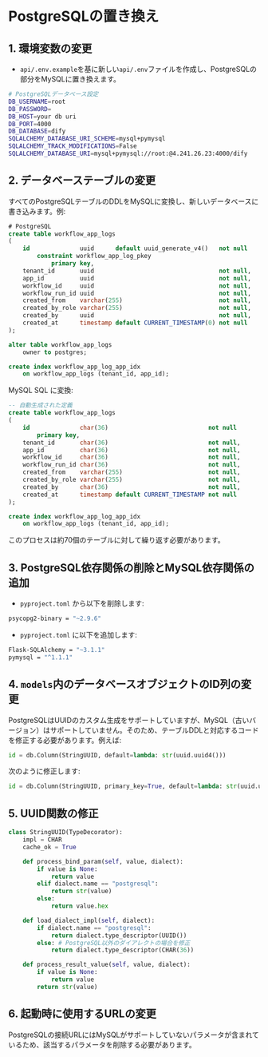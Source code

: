 
# PostgreSQLの置き換え

## 1. 環境変数の変更
- `api/.env.example`を基に新しい`api/.env`ファイルを作成し、PostgreSQLの部分をMySQLに置き換えます。
```bash
# PostgreSQLデータベース設定
DB_USERNAME=root
DB_PASSWORD=
DB_HOST=your db uri
DB_PORT=4000
DB_DATABASE=dify
SQLALCHEMY_DATABASE_URI_SCHEME=mysql+pymysql
SQLALCHEMY_TRACK_MODIFICATIONS=False
SQLALCHEMY_DATABASE_URI=mysql+pymysql://root:@4.241.26.23:4000/dify
```

## 2. データベーステーブルの変更
すべてのPostgreSQLテーブルのDDLをMySQLに変換し、新しいデータベースに書き込みます。例:

```sql
# PostgreSQL
create table workflow_app_logs
(
    id              uuid      default uuid_generate_v4()   not null
        constraint workflow_app_log_pkey
            primary key,
    tenant_id       uuid                                   not null,
    app_id          uuid                                   not null,
    workflow_id     uuid                                   not null,
    workflow_run_id uuid                                   not null,
    created_from    varchar(255)                           not null,
    created_by_role varchar(255)                           not null,
    created_by      uuid                                   not null,
    created_at      timestamp default CURRENT_TIMESTAMP(0) not null
);

alter table workflow_app_logs
    owner to postgres;

create index workflow_app_log_app_idx
    on workflow_app_logs (tenant_id, app_id);
```

MySQL SQL に変換:
```sql
-- 自動生成された定義
create table workflow_app_logs
(
    id              char(36)                            not null
        primary key,
    tenant_id       char(36)                            not null,
    app_id          char(36)                            not null,
    workflow_id     char(36)                            not null,
    workflow_run_id char(36)                            not null,
    created_from    varchar(255)                        not null,
    created_by_role varchar(255)                        not null,
    created_by      char(36)                            not null,
    created_at      timestamp default CURRENT_TIMESTAMP not null
);

create index workflow_app_log_app_idx
    on workflow_app_logs (tenant_id, app_id);
```

このプロセスは約70個のテーブルに対して繰り返す必要があります。

## 3. PostgreSQL依存関係の削除とMySQL依存関係の追加
- `pyproject.toml` から以下を削除します:
```bash
psycopg2-binary = "~2.9.6"
```
- `pyproject.toml` に以下を追加します:
```bash
Flask-SQLAlchemy = "~3.1.1"
pymysql = "^1.1.1"
```

## 4. `models`内のデータベースオブジェクトのID列の変更
PostgreSQLはUUIDのカスタム生成をサポートしていますが、MySQL（古いバージョン）はサポートしていません。そのため、テーブルDDLと対応するコードを修正する必要があります。例えば:

```python
id = db.Column(StringUUID, default=lambda: str(uuid.uuid4()))
```
次のように修正します:
```python
id = db.Column(StringUUID, primary_key=True, default=lambda: str(uuid.uuid4()))
```

## 5. UUID関数の修正
```python
class StringUUID(TypeDecorator):
    impl = CHAR
    cache_ok = True

    def process_bind_param(self, value, dialect):
        if value is None:
            return value
        elif dialect.name == "postgresql":
            return str(value)
        else:
            return value.hex

    def load_dialect_impl(self, dialect):
        if dialect.name == "postgresql":
            return dialect.type_descriptor(UUID())
        else: # PostgreSQL以外のダイアレクトの場合を修正
            return dialect.type_descriptor(CHAR(36))

    def process_result_value(self, value, dialect):
        if value is None:
            return value
        return str(value)
```

## 6. 起動時に使用するURLの変更
PostgreSQLの接続URLにはMySQLがサポートしていないパラメータが含まれているため、該当するパラメータを削除する必要があります。
